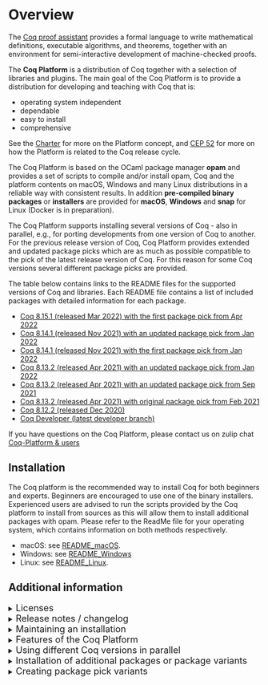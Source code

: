 # Overview

The [Coq proof assistant](https://coq.inria.fr) provides a formal language
to write mathematical definitions, executable algorithms, and theorems, together
with an environment for semi-interactive development of machine-checked proofs.

The **Coq Platform** is a distribution of Coq together with a selection of
libraries and plugins. The main goal of the Coq Platform is to provide a
distribution for developing and teaching with Coq that is:

- operating system independent
- dependable
- easy to install
- comprehensive

See the [Charter](charter.md) for more on the Platform concept, and
[CEP 52](https://github.com/coq/ceps/blob/master/text/052-platform-release-cycle.md)
for more on how the Platform is related to the Coq release cycle.

The Coq Platform is based on the OCaml package manager **opam** and provides a set
of scripts to compile and/or install opam, Coq and the platform contents on macOS,
Windows and many Linux distributions in a reliable way with consistent results.
In addition **pre-compiled binary packages** or **installers** are provided for **macOS**,
**Windows** and **snap** for Linux (Docker is in preparation).

The Coq Platform supports installing several versions of Coq - also in parallel,
e.g., for porting developments from one version of Coq to another. For the
previous release version of Coq, Coq Platform provides extended and updated
package picks which are as much as possible compatible to the pick of the latest
release version of Coq. For this reason for some Coq versions several different
package picks are provided.

The table below contains links to the README files for the supported versions
of Coq and libraries. Each README file contains a list of included packages with
detailed information for each package.

- [Coq 8.15.1 (released Mar 2022) with the first package pick from Apr 2022](doc/README~8.15~2022.04.md)
- [Coq 8.14.1 (released Nov 2021) with an updated package pick from Jan 2022](doc/README~8.14~2022.04.md)
- [Coq 8.14.1 (released Nov 2021) with the first package pick from Jan 2022](doc/README~8.14~2022.01.md)
- [Coq 8.13.2 (released Apr 2021) with an updated package pick from Jan 2022](doc/README~8.13~2022.01.md)
- [Coq 8.13.2 (released Apr 2021) with an updated package pick from Sep 2021](doc/README~8.13~2021.09.md)
- [Coq 8.13.2 (released Apr 2021) with original package pick from Feb 2021](doc/README~8.13~2021.02.md)
- [Coq 8.12.2 (released Dec 2020)](doc/README~8.12.md)
- [Coq Developer (latest developer branch)](doc/README~dev.md)

If you have questions on the Coq Platform, please contact us on zulip chat [Coq-Platform & users](https://coq.zulipchat.com/#narrow/stream/250632-Coq-Platform.20devs.20.26.20users)

## Installation

The Coq platform is the recommended way to install Coq for both beginners and experts.
Beginners are encouraged to use one of the binary installers. Experienced users are advised to run the scripts provided by the Coq platform to install from sources as this will allow them to install additional packages with opam.
Please refer to the ReadMe file for your operating system, which contains information on both methods respectively.

- macOS: see [README_macOS](doc/README_macOS.md).
- Windows: see [README_Windows](doc/README_Windows.md)
- Linux: see [README_Linux](doc/README_Linux.md).

## Additional information

<details><summary><font size="+1">Licenses</font></summary>

The Coq Platform setup scripts and the selection of package recipes and patches are licensed Creative Commons CC0.
This license does **not** apply to the packages installed by the Coq Platform.
The README files linked above provide license information for each package.
This information is also available as .CSV files here [doc](doc).
Please note that the license information is obtained from opam.
The Coq Platform team does no double check this information.

</details>

<details><summary><font size="+1">Release notes / changelog</font></summary>

## Changes in 2022.04.0

- release package pick for Coq 8.15.0 with many package version updates
- re-enabled QuickChick on Windows
- added `coq-ott` and `ott` to the "full" level (Ott is not available on Windows as yet)
- added `coq-relation-algebra` to the "full" level
- added `coq-mathcomp-algebra-tactics` to the "extended" level
- added `coq-extructures` to the "extended" level
- many small usability improvements and fixes

Please see the [Pick Readme](doc/README~8.15~2022.04.md) for details on new and updated packages.

**Note on macOS**: CoqIDE was previously wrapped in a shell script to set the environment, which had the effect that
it could not access the `documents` folder. This script has been replaced with a simple C program, so this should work now.

**Note on `coq-flocq`**: there is a new version 4.0 for `coq-flocq` which is **not compatible** with the previous 3.X versions.
Since some packages are not yet compatible with Flocq 4.0, notably `coq-compcert`, the 2022.04 picks contain both,
`coq-flocq.4.0.0` and `coq-flocq.3.4.3`. Since one cannot install two version of one package, a new package called `coq-flocq3`
has been added which uses `Flocq3` rather than `Flocq` as logical path. This way Flocq 3.X can be selected by using `Flocq3`
in the `Require` commands and Flocq 4.X can be selected by using `Flocq` in the `Require` commands.
The package `coq-compcert` has been patched to require `Flocq3`.
For convenience the proof automation packages used for float proofs, `coq-gappa` and `coq-interval` are also available in
a Flocq 3.X and Flocq 4.X variant. The Flocq 4.X variants have the usual named, the 3.X variants use the logical paths
`IntervalFlocq3` and `GappaFlocq3`.

## Changes in 2022.01.0

- release package pick for Coq 8.14.0 + updated mostly compatible package pick for Coq 8.13.2
- beta package pick for Coq 8.15.0
- added `coq-hammer` (not on Windows) including the provers `z3` and `eprover`
- added prime number certificate generator `coq-coqprime-generator` including `gmp-ecm`
- disabled QuickChick on Windows (it did not really work on Windows - we try to make it work in the next release)

## Changes in 2021.09.0

- support for multiple versions of Coq (currently 8.12.2, 8.13.2, 8.14+rc1, dev)
- parallel installation of several versions of Coq is possible - each version creates a separate opam switch
- new substantially extended package pick for Coq 8.13.2 (the original pick from 2021.02 is also available)
- new beta pick for Coq 8.14+rc1 - as close as possible to the updated pick for Coq 8.13.2

## Changes in 2021.02.2

- support for opam 2.1.0 (which integrates the opam system dependency manager *depext* - this needed a few adjustments)
- fix issues with Cygwin binutils
- various minor fixes for the snap package (support gappa, clightgen, ...)
- various minor fixes to the Windows installer (add icon for CoqIDE, ...)
- minor cleanup and improvements of the Coq Platform scripts
- the versions of provided Coq packages are identical to 2021.09.0

## Changes in 2021.02.1

- added DMG package / installer for macOS
- Coq and CoqIDE update to version 8.13.2 (bugfix release)
- VST updated to version 2.7.1 (bugfix release)
- new package `coq-hott` *The Homotopy Type Theory library*

</details>

<details><summary><font size="+1">Maintaining an installation</font></summary>

It is **not** recommended to `opam upgrage` a Coq Platform opam switch, although this is possible.
The Coq Platform script does not pin any packages - not even Coq.
It just requests to install a specific version, so `opam upgrage` might change a lot of packages
and you end up with something which is no longer an "official" Coq Platform.

Instead it is recommended to wait for the next release of Coq Platform and install it, which will create a new opam switch -
or if you use a binary installer on macOS or Windows, you can choose a different installation folder.
This also has the advantage that you still have the Coq Platform version you have been working with so far available,
which is useful in case you need to port some proofs from the older to the new version - which might happen.
You can remove the opam switch or uninstall an installed Coq Platform as soon as you no longer need it.

In general the Coq Platform team recommends to use the concept of opam switches generously.
If you want to do experiments, create a new switch following the instructions for creating Coq Platform package pick variants below.
You can easily switch between opam switches and do tests.
Also if you follow the package pick variants approach, you can easily share your setup with other people just by sharing the Coq Platform package pick file you created.
A Coq Platform switch requires between 1 and 3 GByte of disk space.
The current Coq 8.13.2 distribution requires 2.3 GByte on macOS.

</details>

<details><summary><font size="+1">Features of the Coq Platform</font></summary>

- fully opam based, also on Windows
- single script call to install system dependencies, opam (if not there), a fresh opam switch and the Coq Platform
- interactive (well, script based) guidance of the user through the few parameters
- one unified setup script for Windows, macOS and Linux with few operating system dependent sections only
- for Windows there is an additional wrapper batch script to setup Cygwin as build and working environment
- for Windows there is in addition a classic Windows installer mostly intended for quick installation by beginners
- for macOS a signed (but currently not yet notarized) DMG package is provided, also mostly intended for beginners
- for Linux snap packages are provided via the Snap Store
- it is easy to build variants of the provided installers with modified content
- it is supported to install several versions of Coq in parallel - each will create a separate opam switch - this is intended e.g. for porting Coq developments from older versions of Coq
- system prerequisites are installed using opam depext in a system independent manner
- the script should be fairly robust and safe - it will immediately abort on all errors not explicitly handled
- the script can be restarted if it fails - e.g because of internet or memory issues - it will not redo things it already did

</details>

<details><summary><font size="+1">Using different Coq versions in parallel</font></summary>

Especially for porting projects from an older to a newer version of Coq, Coq Platform supports to install several Coq versions in parallel.
You can also use a Coq version from a previous version of Coq Platform in parallel with a Coq version from a newer version of Coq Platform.
Each Coq version you install via the Coq Platform scripts will create a separate opam switch.

You can list the available switches with:
```
~$ opam switch
#   switch                                 compiler                                              description
    __coq-platform.2022.04.0~8.12          ocaml-base-compiler.4.10.2                            Coq 8.12.2 (released Dec 2020) with the first package pick from Dec 2020
    __coq-platform.2022.04.0~8.13~2021.02  ocaml-base-compiler.4.10.2                            Coq 8.13.2 (released Apr 2021) with the first package pick from Feb 2021
    __coq-platform.2022.04.0~8.13~2021.09  ocaml-base-compiler.4.10.2                            Coq 8.13.2 (released Apr 2021) with an extended package pick from Sep 2021
    __coq-platform.2022.04.0~8.13~2022.01  ocaml-base-compiler.4.10.2                            Coq 8.13.2 (released Apr 2021) with an updated package pick from Jan 2022
    __coq-platform.2022.04.0~8.14~2022.01  ocaml-option-flambda.1,ocaml-variants.4.12.1+options  Coq 8.14.1 (released Nov 2021) with the first package pick from Jan 2022
    __coq-platform.2022.04.0~8.14~2022.04  ocaml-option-flambda.1,ocaml-variants.4.12.1+options  Coq 8.14.1 (released Nov 2021) with an updated package pick from Apr 2022
    __coq-platform.2022.04.0~8.15~2022.04  ocaml-option-flambda.1,ocaml-variants.4.13.1+options  Coq 8.15.1 (released Mar 2022) with the first package pick from Apr 2022
->  __coq-platform.2022.04.0~dev           ocaml-option-flambda.1,ocaml-variants.4.12.1+options  Coq dev (latest master of all packages)
```

You can select the opam switch for **all shells** with e.g.:
```
~$ opam switch __coq-platform.2022.04.0~8.15~2022.04
```

You can select the opam switch for **just the current shell** with e.g.:
```
eval $(opam config env --set-switch --switch __coq-platform.2022.04.0~8.15~2022.04)
```

So you can easily open two separate shell windows, select different opam switches and start e.g. two CoqIDE instances to step through the same file with two different versions of Coq.

</details>

<details><summary><font size="+1">Installation of additional packages or package variants</font></summary>

## CompCert and VST variants

For some packages, notably CompCert and VST (the Princeton tool-chain for verification of C code), exist various variants.

By default the 64 bit variant of CompCert and the 64 bit variant of VST are installed.

You can install the 32 bit variants in addition any time later by issuing `opam install` commands, e.g.
```
opam install coq-compcert-32.3.9
opam install coq-vst-32.2.8
```
Please note that since both variants can be installed in parallel, only one, the 64 bit variant, is immediately available to Coq
without -Q and -R options.
If you want to work with the 32 bit variants, please use these options in your Coq project:
```
-Q $(coqc -where)/../coq-variant/compcert32/compcert compcert
-Q $(coqc -where)/../coq-variant/VST32/VST VST
```

**Important note:** CompCert is **not** free / open source software, but may be used for research and evaluation purposes.
Please clarify the license at [CompCert License](https://github.com/AbsInt/CompCert/blob/master/LICENSE).

## Installation of other packages

- On Windows open a shell with `C:\<your_coq_platform_cygwin_path>\cygwin.bat`.
- On Linux or macOS open a shell in the usual way.
- Run the command `opam switch` which will show the list of available switches:
    ```
    ~$ opam switch
    #   switch                                 compiler                                              description
        __coq-platform.2022.04.0~8.12          ocaml-base-compiler.4.10.2                            Coq 8.12.2 (released Dec 2020) with the first package pick from Dec 2020
        __coq-platform.2022.04.0~8.13~2021.02  ocaml-base-compiler.4.10.2                            Coq 8.13.2 (released Apr 2021) with the first package pick from Feb 2021
        __coq-platform.2022.04.0~8.13~2021.09  ocaml-base-compiler.4.10.2                            Coq 8.13.2 (released Apr 2021) with an extended package pick from Sep 2021
        __coq-platform.2022.04.0~8.13~2022.01  ocaml-base-compiler.4.10.2                            Coq 8.13.2 (released Apr 2021) with an updated package pick from Jan 2022
        __coq-platform.2022.04.0~8.14~2022.01  ocaml-option-flambda.1,ocaml-variants.4.12.1+options  Coq 8.14.1 (released Nov 2021) with the first package pick from Jan 2022
        __coq-platform.2022.04.0~8.14~2022.04  ocaml-option-flambda.1,ocaml-variants.4.12.1+options  Coq 8.14.1 (released Nov 2021) with an updated package pick from Apr 2022
        __coq-platform.2022.04.0~8.15~2022.04  ocaml-option-flambda.1,ocaml-variants.4.13.1+options  Coq 8.15.1 (released Mar 2022) with the first package pick from Apr 2022
    ->  __coq-platform.2022.04.0~dev           ocaml-option-flambda.1,ocaml-variants.4.12.1+options  Coq dev (latest master of all packages)
    ```
- Choose the switch you want to change with this command (example):
    ```
    opam switch __coq-platform.2022.04.0~8.15~2022.04
    eval $(opam env)
    ```
- You can find packages with `opam list --all | grep "some keyword"`.
- You can show the description and further details on a package with `opam show "package"`.
- Install additional packages with `opam install "package"`.
- You can find some additional information on managing Coq installation with opam at [Install Coq with opam](https://coq.inria.fr/opam-using.html).

</details>

<details><summary><font size="+1">Creating package pick variants</font></summary>

It is an intended use case of the Coq Platform to create custom variants, e.g.
for projects or lectures, by creating additional files in the [package_picks](package_picks)
folder.

The scripts for creating binary packages and installers should be able to
handle such variants, so that it should be easy to create a custom installer
e.g. for a lecture.

A few notes on the process:

- Create a new file in the [package_picks](package_picks) folder by copying one of the existing files as template.
- Add or remove packages or change package versions according to your requirements.
- You should include specific versions for all packages to get a reproducible result.
  The opam database changes daily and unless you specify a version for each package you get different results and possibly the build will fail.
- In case you want to include pre release packages, which don't have a published opam package as yet, you can add opam packages in the folders under [opam](opam).
  opam packages in thes folder take precedence over packages from the published repositories.
- You can set the variable `COQ_PLATFORM_USE_DEV_REPOSITORY` in the header of the package pick file to `Y` in case you want to include the public and local `extra-dev` opam repositories in the opam package search.
- **Please always change the opam switch name**, that is the variable `COQ_PLATFORM_PACKAGE_PICK_POSTFIX`!
- The scripts for creating binary packages/installers for macOS, Windows and snap are in the specific system sub folders:
  - **macOS**: (macos/create_installer_macos.sh)
  - **Windows**: (windows/create_installer_windows.sh)
  - **snap**: (linux/create_snapcraft_yaml.sh)
  - the macOS and Windows script are intended to be run locally and require that the specific Coq Platform version has been installed and that **the opam switch is selected**,
    but the CI actions also create the installers for macOS and Windows.
  - the snap package is intended to be created via a CI action - see (linux/snap/github_actions/README.md)
  - the scripts don't take required parameters (some have debug parameters)

A note on debugging `Sorry, no solution found: there seems to be a problem with your request.`: this happens mostly in a parallel build, when you request e.g. package versions which have incompatible dependencies. The best way to debug this is to set in [coq_platform_make.sh](https://github.com/coq/platform/blob/0895c3cc0d69837ed7a80d882d4348d90e4a609a/coq_platform_make.sh#L22) `export OPAMYES=0` and then do a sequential build (select 's' when the scripts asks). opam will stop then whenever additional dependencies need to be installed and especially if the version of an already installed packages needs to be changed.

If you have issues, please contact us on zulip chat [Coq-Platform & users](https://coq.zulipchat.com/#narrow/stream/250632-Coq-Platform.20devs.20.26.20users)
